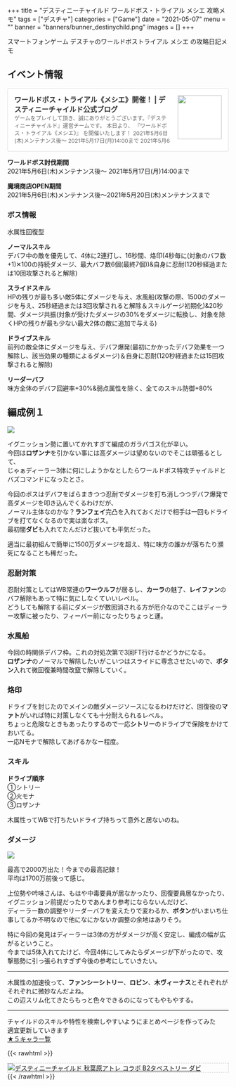 +++
title = "デスティニーチャイルド ワールドボス・トライアル メシエ 攻略メモ"
tags = ["デスチャ"]
categories = ["Game"]
date = "2021-05-07"
menu = ""
banner = "banners/bunner_destinychild.png"
images = []
+++

スマートフォンゲーム デスチャのワールドボストライアル メシエ の攻略日記メモ

<!--more-->

## イベント情報
<div class="blogcardfu" style="width:auto;max-width:9999px;border:1px solid #E0E0E0;border-radius:3px;margin:10px 0;padding:15px;line-height:1.4;text-align:left;background:#FFFFFF;"><a href="http://blog.destiny-child.jp/archives/28921862.html" target="_blank" style="display:block;text-decoration:none;"><span class="blogcardfu-image" style="float:right;width:100px;padding:0 0 0 10px;margin:0 0 5px 5px;"><img src="https://images.weserv.nl/?w=100&url=ssl:livedoor.blogimg.jp/destinychild/imgs/a/a/aa6bfd0e.jpg" width="100" style="width:100%;height:auto;max-height:100px;min-width:0;border:0 none;margin:0;"></span><br style="display:none"><span class="blogcardfu-title" style="font-size:112.5%;font-weight:700;color:#333333;margin:0 0 5px 0;">ワールドボス・トライアル《メシエ》開催！ | デスティニーチャイルド公式ブログ</span><br><span class="blogcardfu-content" style="font-size:87.5%;font-weight:400;color:#666666;">  ゲームをプレイして頂き、誠にありがとうございます。『デスティニーチャイルド』運営チームです。   本日より、  『ワールドボス・トライアル《メシエ》』  を開催いたします！        2021年5月6日(木)メンテナンス後～  2021年5月17日(月)14:00まで          2021年5月6</span><br><span style="clear:both;display:block;overflow:hidden;height:0;">&nbsp;</span></a></div>

**ワールドボス討伐期間**  
2021年5月6日(木)メンテナンス後～ 2021年5月17日(月)14:00まで  

**魔境商店OPEN期間**  
2021年5月6日(木)メンテナンス後～2021年5月20日(木)メンテナンスまで  

### ボス情報
水属性回復型  

**ノーマルスキル**  
デバフ中の敵を優先して、4体に2連打し、16秒間、烙印(4秒毎に(対象のバフ数+1)✕100の持続ダメージ、最大バフ数6個(最終7個))&自身に忍耐(120秒経過または10回攻撃されると解除)  

**スライドスキル**  
HPの残りが最も多い敵5体にダメージを与え、水風船(攻撃の際、1500のダメージを与え、25秒経過または3回攻撃されると解除＆スキルゲージ初期化)&20秒間、ダメージ共振(対象が受けたダメージの30%をダメージに転換し、対象を除くHPの残りが最も少ない最大2体の敵に追加で与える)  

**ドライブスキル**  
前列の敵全体にダメージを与え、デバフ爆発(最初にかかったデバフ効果を一つ解除し、該当効果の種類によるダメージ)＆自身に忍耐(120秒経過または15回攻撃されると解除)  

**リーダーバフ**  
味方全体のデバフ回避率+30%&弱点属性を除く、全てのスキル防御+80%  

## 編成例１  
<img src="/images/2021/destiny-child-wb/wb20-1.png" />  

イグニッション勢に置いてかれすぎて編成のガラパゴス化が辛い。  
今回は**ロザンナ**を引かない事には高ダメージは望めないのでそこは頑張るとして、  
じゃぁディーラー3体に何にしようかなとしたらワールドボス特攻チャイルドとバズコマンドになったとさ。  

今回のボスはデバフをばらまきつつ忍耐でダメージを打ち消しつつデバフ爆発で高ダメージを叩き込んでくるわけだが、  
ノーマル主体なのかな？**ランフェイ**完凸を入れておくだけで相手は一回もドライブを打てなくなるので実は楽なボス。  
最初闇**ダビ**も入れてたんだけど抜いても平気だった。

適当に最初組んで簡単に1500万ダメージを超え、特に味方の誰かが落ちたり瀕死になることも稀だった。  

### 忍耐対策
忍耐対策としてはWB常連の**ワーウルフ**が居るし、**カーラ**の魅了、**レイファン**のバフ解除もあって特に気にしなくていいレベル。  
どうしても解除する前にダメージが数回消される方が厄介なのでここはディーラー攻撃に被ったり、フィーバー前になったりちょっと運。

### 水風船
今回の時関係デバフ枠。これの対処次第で3回FT行けるかどうかになる。  
**ロザンナ**のノーマルで解除したいがこいつはスライドに専念させたいので、**ボタン**入れて微回復兼時間改竄で解除していく。  

### 烙印
ドライブを封じたのでメインの敵ダメージソースになるわけだけど、回復役の**マァト**がいれば特に対策しなくても十分耐えられるレベル。  
ちょっと危険なときもあったりするので一応**シトリー**のドライブで保険をかけておいてる。  
一応Nモナで解除してあげるかなー程度。  

### スキル  

**ドライブ順序**  
①シトリー  
②火モナ  
③ロザンナ  

木属性ってWBで打ちたいドライブ持ちって意外と居ないのね。  

### ダメージ  
<img src="/images/2021/destiny-child-wb/wb20-2.png" />  

最高で2000万出た！今までの最高記録！  
平均は1700万前後って感じ。  

上位勢や吟味さんは、もはや中毒要員が居なかったり、回復要員居なかったり、イグニッション前提だったりであんまり参考にならないんだけど、  
ディーラー数の調整やリーダーバフを変えたりで変わるか、**ボタン**がいまいち仕事してるか不明なので他になにかないか調整の余地はありそう。  

特に今回の発見はディーラーは3体の方がダメージが高く安定し、編成の幅が広がるということ。  
今までは5体入れてたけど、今回4体にしてみたらダメージが下がったので、攻撃態勢に引っ張られすぎず今後の参考にしていきたい。  

---

木属性の加速役って、**ファンシーシトリー**、**ロビン**、**木ヴィーナス**とそれぞれがそれぞれに微妙なんだよね。  
この辺スリム化てきたらもっと色々できるのになってもやもやする。  

---

チャイルドのスキルや特性を検索しやすいようにまとめページを作ってみた  
適宜更新していきます  
[★５キャラ一覧](https://www.notion.so/ed1d9f6b35ff4cb5a8d99958154ea910?v=86b0f17388a74116b8591a7a0f649ff5)  

{{< rawhtml >}} 
<div style="border: dashed 1px #ccc;">
<a href="http://www.amazon.co.jp/exec/obidos/ASIN/B07H3319GX/sinokyoufu-22/ref=nosim/" name="amazletlink" target="_blank"><img src="https://images-fe.ssl-images-amazon.com/images/I/51MxXwUpZWL._SL160_.jpg" alt="デスティニーチャイルド 秋葉原アトレ コラボ B2タペストリー ダビ" style="border: none;" /></a>
</div>
{{< /rawhtml >}}
